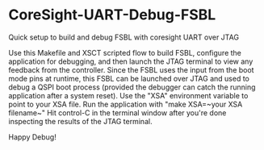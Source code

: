 # CoreSight-UART-Debug-FSBL
Quick setup to build and debug FSBL with coresight UART over JTAG


Use this Makefile and XSCT scripted flow to build FSBL, configure the application for debugging, and then launch the JTAG terminal to view any feedback from the controller.
Since the FSBL uses the input from the boot mode pins at runtime, this FSBL can be launched over JTAG and used to debug a QSPI boot process (provided the debugger can catch the running application after a system reset).
Use the "XSA" environment variable to point to your XSA file.
Run the application with "make XSA=~your XSA filename~"
Hit control-C in the terminal window after you're done inspecting the results of the JTAG terminal.

Happy Debug!
